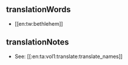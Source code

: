 ## translationWords

* [[en:tw:bethlehem]]

## translationNotes

* See: [[:en:ta:vol1:translate:translate_names]]
